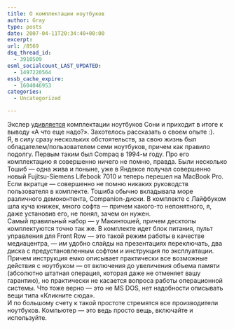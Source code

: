 ```yaml
---
title: О комплектации ноутбуков
author: Gray
type: posts
date: 2007-04-11T20:34:40+00:00
excerpt:
url: /8569
dsq_thread_id:
  - 3910509
esml_socialcount_LAST_UPDATED:
  - 1497220564
essb_cache_expire:
  - 1604046953
categories:
  - Uncategorized

---
```








Экслер <a href="http://exler.ru/blog/item/2292/" target="_blank">удивляется</a> комплектации ноутбуков Сони и приходит в итоге к выводу &#171;А что еще надо?&#187;. Захотелось рассказать о своем опыте :).  
Я, в силу сразу нескольких обстоятельств, за свою жизнь был обладателем/пользователем семи ноутбуков, причем как правило подолгу. Первым таким был Compaq в 1994-м году. Про его комплектацию я совершенно ничего не помню, правда. Были несколько Тошиб &#8212; одна жива и поныне, уже в Яндексе получал совершенно новый Fujitsu-Siemens Lifebook 7010 и теперь перешел на MacBook Pro.  
Если вкратце &#8212; совершенно не помню никаких руководств пользователя в комплекте. Тошиба обычно вкладывала море различного демоконтента, Companion-диски. В комплекте с Лайфбуком шла куча книжек, много софта &#8212; причем какого-то непонятного, я, даже установив его, не понял, зачем он нужен.  
Самый правильный набор &#8212; у Макинтошей, причем десктопы комплектуются точно так же. В комплекте идет блок питания, пульт управления для Front Row &#8212; это такой режим работы в качестве медиацентра, &#8212; им удобно слайды на презентациях переключать, два диска с предустановленным софтом и инструкция по эксплуатации. Причем инструкция емко описывает практически все возможные действия с ноутбуком &#8212; от включения до увеличения объема памяти (абсолютно штатная операция, которая даже не отменяет вашу гарантию), но практически не касается вопроса работы операционной системы. Что тоже верно &#8212; это не MS DOS, нет надобности описывать вещи типа &#171;Кликните сюда&#187;.  
И по большому счету к такой простоте стремятся все производители ноутбуков. Компьютер &#8212; это ведь просто вещь, включайте и используйте.